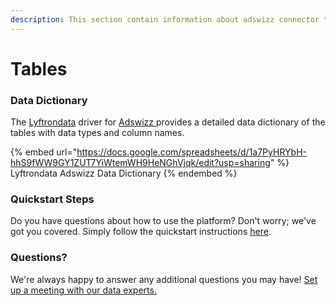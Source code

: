 ```yaml
---
description: This section contain information about adswizz connector tables information
---
```


# Tables

### Data Dictionary

The [Lyftrondata](https://www.lyftrondata.com/) driver for [Adswizz](https://www.lyftrondata.com/integration/adswizz/)[ ](https://www.lyftrondata.com/integration/adswizz/)provides a detailed data dictionary of the tables with data types and column names.

{% embed url="https://docs.google.com/spreadsheets/d/1a7PyHRYbH-hhS9fWW9GY1ZUT7YiWtemWH9HeNGhVjqk/edit?usp=sharing" %}
Lyftrondata Adswizz Data Dictionary
{% endembed %}

### Quickstart Steps

Do you have questions about how to use the platform? Don't worry; we've got you covered. Simply follow the quickstart instructions [here](../../../../quickstart-steps.md).

### Questions? <a href="#questions" id="questions"></a>

We're always happy to answer any additional questions you may have! [Set up a meeting with our data experts.](https://www.lyftrondata.com/book-a-meeting/)

